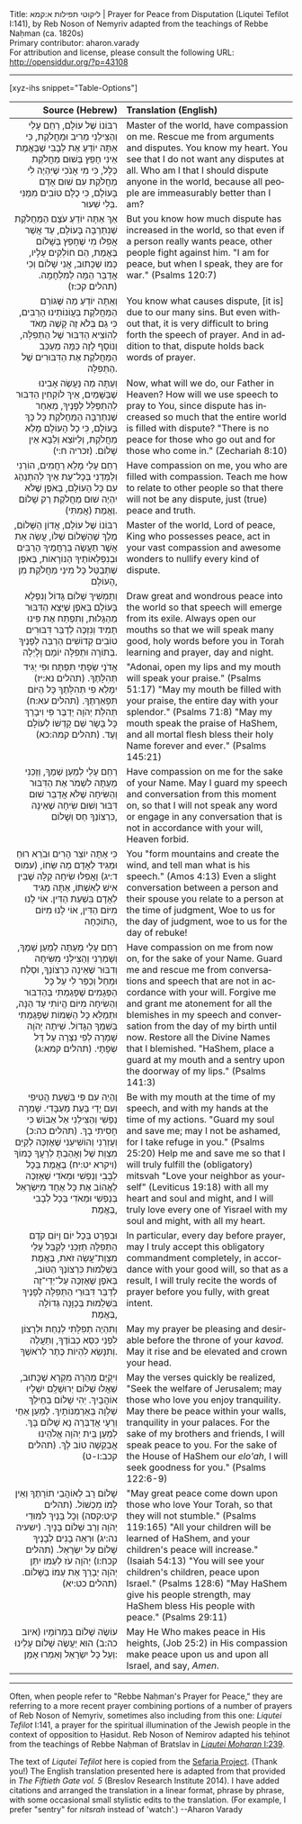 <html>
<head></head>
<body>
Title: ליקוטי תפילות א:קמא | Prayer for Peace from Disputation (Liqutei Tefilot Ⅰ:141), by Reb Noson of Nemyriv adapted from the teachings of Rebbe Naḥman (ca. 1820s)<br />
Primary contributor: aharon.varady<br />
For attribution and license, please consult the following URL: <a href="http://opensiddur.org/?p=43108">http://opensiddur.org/?p=43108</a>
<p />
<hr />

[xyz-ihs snippet="Table-Options"]<table style="margin-left: auto; margin-right: auto;" class="draggable">
<thead><tr><th id="x" style="text-align: right;">Source (Hebrew)</th><th style="text-align: left;">Translation (English)</th></tr></thead>
<tbody>
<tr><td style="vertical-align:top;">
<div class="liturgy" lang="he" style="text-align: right;">
רִבּוֹנוֹ שֶׁל עוֹלָם, רַחֵם עָלַי 
וְהַצִּילֵנִי מֵרִיב וּמַחֲלֹקֶת, 
כִּי אַתָּה יוֹדֵעַ אֶת לְבָבִי 
שֶׁבֶּאֱמֶת אֵינִי חָפֵץ בְּשׁוּם מַחֲלֹקֶת כְּלָל, 
כִּי מִי אָנֹכִי שֶׁיִּהְיֶה לִי מַחֲלֹקֶת עִם שׁוּם אָדָם בָּעוֹלָם, 
כִּי כֻלָּם טוֹבִים מִמֶּנִּי בְּלִי שִׁעוּר.
</div></td>

<td style="vertical-align:top;">
<div class="english" lang="en" style="text-align: left;">
Master of the world, have compassion on me. 
Rescue me from arguments and disputes. 
You know my heart. 
You see that I do not want any disputes at all. 
Who am I that I should dispute anyone in the world, 
because all people are immeasurably better than I am?
</div></td></tr>


<tr><td style="vertical-align:top;">
<div class="liturgy" lang="he" style="text-align: right;">
אַךְ אַתָּה יוֹדֵעַ עֹצֶם הַמַּחֲלֹקֶת שֶׁנִתְרַבָּה בָּעוֹלָם, 
עַד אֲשֶׁר אֲפִלּוּ מִי שֶׁחָפֵץ בְּשָׁלוֹם בֶּאֱמֶת, 
הֵם חוֹלְקִים עָלָיו, 
כְּמוֹ שֶׁכָּתוּב, אֲנִי שָׁלוֹם 
וְכִי אֲדַבֵּר 
הֵמָּה לַמִּלְחָמָה. <span class="citation">(תהלים קכ:ז)</span>
</div></td>

<td style="vertical-align:top;">
<div class="english" lang="en" style="text-align: left;">
But you know how much dispute has increased in the world, 
so that even if a person really wants peace, 
other people fight against him. 
"I am for peace, 
but when I speak, 
they are for war." <span class="citation">(Psalms 120:7)</span>
</div></td></tr>


<tr><td style="vertical-align:top;">
<div class="liturgy" lang="he" style="text-align: right;">
וְאַתָּה יוֹדֵעַ מַה שֶּׁגּוֹרֵם הַמַּחֲלֹקֶת 
בַּעֲוֹנוֹתֵינוּ הָרַבִּים, 
כִּי גַם בְּלֹא זֶה קָשֶׁה מְאֹד לְהוֹצִיא הַדִּבּוּר שֶׁל הַתְּפִלָּה, 
וְנוֹסָף לָזֶה כַּמָּה מְעַכֵּב הַמַּחֲלֹקֶת אֶת הַדִּבּוּרִים שֶׁל הַתְּפִלָּה.
</div></td>

<td style="vertical-align:top;">
<div class="english" lang="en" style="text-align: left;">
You know what causes dispute, 
[it is] due to our many sins. 
But even without that, it is very difficult to bring forth the speech of prayer. 
And in addition to that, dispute holds back words of prayer.
</div></td></tr>


<tr><td style="vertical-align:top;">
<div class="liturgy" lang="he" style="text-align: right;">
וְעַתָּה מַה נַּעֲשֶׂה אָבִינוּ שֶׁבַּשָּׁמַיִם, 
אֵיךְ לוֹקְחִין הַדִּבּוּר לְהִתְפַּלֵּל לְפָנֶיךָ, 
מֵאַחַר שֶׁנִתְרַבָּה הַמַּחֲלֹקֶת כָּל כָּךְ בָּעוֹלָם, 
כִּי כָל הָעוֹלָם מָלֵא מַחֲלֹקֶת, 
וְלַיּוֹצֵא וְלַבָּא אֵין שָׁלוֹם. <span class="citation">(זכריה ח:י)</span>
</div></td>

<td style="vertical-align:top;">
<div class="english" lang="en" style="text-align: left;">
Now, what will we do, our Father in Heaven? 
How will we use speech to pray to You, 
since dispute has increased so much 
that the entire world is filled with dispute? 
"There is no peace for those who go out and for those who come in." <span class="citation">(Zechariah 8:10)</span>
</div></td></tr>


<tr><td style="vertical-align:top;">
<div class="liturgy" lang="he" style="text-align: right;">
רַחֵם עָלַי מָלֵא רַחֲמִים, 
הוֹרֵנִי וְלַמְּדֵנִי בְּכָל־עֵת אֵיךְ לְהִתְנַהֵג עִם כָּל הָעוֹלָם, 
בְּאֹפֶן שֶׁלֹּא יִהְיֶה שׁוּם מַחֲלֹקֶת 
רַק שָׁלוֹם וֶאֱמֶת (אֲמִתִּי).
</div></td>

<td style="vertical-align:top;">
<div class="english" lang="en" style="text-align: left;">
Have compassion on me, you who are filled with compassion. 
Teach me how to relate to other people 
so that there will not be any dispute, 
just (true) peace and truth.
</div></td></tr>


<tr><td style="vertical-align:top;">
<div class="liturgy" lang="he" style="text-align: right;">
רִבּוֹנוֹ שֶׁל עוֹלָם, אֲדוֹן הַשָּׁלוֹם, 
מֶלֶךְ שֶׁהַשָּׁלוֹם שֶׁלּוֹ, 
עֲשֵׂה אֵת אֲשֶׁר תַּעֲשֶׂה בְּרַחֲמֶיךָ הָרַבִּים וּבְנִפְלְאוֹתֶיךָ הַנּוֹרָאוֹת, 
בְּאֹפֶן שֶׁתְּבַטֵּל כָּל מִינֵי מַחֲלֹקֶת מִן הָעוֹלָם,
</div></td>

<td style="vertical-align:top;">
<div class="english" lang="en" style="text-align: left;">
Master of the world, Lord of peace, 
King who possesses peace, 
act in your vast compassion and awesome wonders 
to nullify every kind of dispute.
</div></td></tr>


<tr><td style="vertical-align:top;">
<div class="liturgy" lang="he" style="text-align: right;">
וְתַמְשִׁיךְ שָׁלוֹם גָּדוֹל וְנִפְלָא בָּעוֹלָם 
בְּאֹפֶן שֶׁיֵּצֵא הַדִּבּוּר מֵהַגָּלוּת, 
וְתִפְתַּח אֶת פִּינוּ תָמִיד 
וְנִזְכֶּה לְדַבֵּר דִּבּוּרִים טוֹבִים קְדוֹשִׁים הַרְבֵּה לְפָנֶיךָ 
בְּתוֹרָה וּתְפִלָּה יוֹמָם וָלָיְלָה.
</div></td>

<td style="vertical-align:top;">
<div class="english" lang="en" style="text-align: left;">
Draw great and wondrous peace into the world 
so that speech will emerge from its exile. 
Always open our mouths 
so that we will speak many good, holy words before you 
in Torah learning and prayer, day and night.
</div></td></tr>


<tr><td style="vertical-align:top;">
<div class="liturgy" lang="he" style="text-align: right;">
אֲדֹנָי שְׂפָתַי תִּפְתָּח 
וּפִי יַגִּיד תְּהִלָּתֶךָ. <span class="citation">(תהלים נא:יז)</span>
יִמָּלֵא פִי תְּהִלָּתֶךָ 
כָּל הַיּוֹם תִּפְאַרְתֶּךָ. <span class="citation">(תהלים עא:ח)</span>
תְּהִלַּת יְהֹוָה יְדַבֶּר פִּי
וִיבָרֵךְ כָּל בָּשָׂר שֵׁם קָדְשׁוֹ לְעוֹלָם וָעֶד. <span class="citation">(תהלים קמה:כא)</span>
</div></td>

<td style="vertical-align:top;">
<div class="english" lang="en" style="text-align: left;">
"Adonai, open my lips 
and my mouth will speak your praise." <span class="citation">(Psalms 51:17)</span>
"May my mouth be filled with your praise, 
the entire day with your splendor." <span class="citation">(Psalms 71:8)</span>
"May my mouth speak the praise of HaShem, 
and all mortal flesh bless their holy Name forever and ever." <span class="citation">(Psalms 145:21)</span>
</div></td></tr>


<tr><td style="vertical-align:top;">
<div class="liturgy" lang="he" style="text-align: right;">
רַחֵם עָלַי לְמַעַן שְׁמֶךָ, 
וְזַכֵּנִי מֵעַתָּה לִשְׁמֹר אֶת הַדִּבּוּר וְהַשִּׂיחָה 
שֶׁלֹּא אֲדַבֵּר שׁוּם דִּבּוּר וְשׁוּם שִׂיחָה 
שֶׁאֵינָה כִּרְצוֹנְךָ חַס וְשָׁלוֹם, 
</div></td>

<td style="vertical-align:top;">
<div class="english" lang="en" style="text-align: left;">
Have compassion on me for the sake of your Name. 
May I guard my speech and conversation from this moment on, 
so that I will not speak any word or engage in any conversation 
that is not in accordance with your will, Heaven forbid.
</div></td></tr>


<tr><td style="vertical-align:top;">
<div class="liturgy" lang="he" style="text-align: right;">
כִּי אַתָּה יוֹצֵר הָרִים וּבֹרֵא רוּחַ 
וּמַגִּיד לְאָדָם מַה שֵּׂחוֹ, <span class="citation">(עמוס ד:יג)</span>
וַאֲפִלּוּ שִׂיחָה קַלָּה שֶׁבֵּין אִישׁ לְאִשְׁתּוֹ, 
אַתָּה מַגִּיד לְאָדָם בִּשְׁעַת הַדִּין. 
אוֹי לָנוּ מִיּוֹם הַדִּין, 
אוֹי לָנוּ מִיּוֹם הַתּוֹכֵחָה, 
</div></td>

<td style="vertical-align:top;">
<div class="english" lang="en" style="text-align: left;">
You "form mountains and create the wind, 
and tell man what is his speech." <span class="citation">(Amos 4:13)</span>
Even a slight conversation between a person and their spouse
you relate to a person at the time of judgment, 
Woe to us for the day of judgment, 
woe to us for the day of rebuke!
</div></td></tr>


<tr><td style="vertical-align:top;">
<div class="liturgy" lang="he" style="text-align: right;">
רַחֵם עָלַי מֵעַתָּה לְמַעַן שְׁמֶךָ, 
וְשָׁמְרֵנִי וְהַצִּילֵנִי מִשִּׂיחָה וְדִבּוּר 
שֶׁאֵינָה כִּרְצוֹנְךָ, 
וּסְלַח וּמְחַל וְכַפֵּר לִי עַל כָּל הַפְּגָמִים שֶׁפָּגַמְתִּי 
בְּהַדִבּוּר וְהַשִׂיחָה מִיּוֹם הֱיוֹתִי עַד הֵנָּה, 
וּתְמַלֵּא כָּל הַשֵּׁמוֹת שֶׁפָּגַמְתִּי בְּשִׁמְךָ הַגָּדוֹל. 
שִׁיתָה יְהֹוָה שָׁמְרָה לְפִי
נִצְּרָה עַל דַּל שְׂפָתָי. <span class="citation">(תהלים קמא:ג)</span>
</div></td>

<td style="vertical-align:top;">
<div class="english" lang="en" style="text-align: left;">
Have compassion on me from now on, for the sake of your Name. 
Guard me and rescue me from conversations and speech 
that are not in accordance with your will. 
Forgive me and grant me atonement for all the blemishes 
in my speech and conversation from the day of my birth until now. 
Restore all the Divine Names that I blemished. 
"HaShem, place a guard at my mouth 
and a sentry upon the doorway of my lips." <span class="citation">(Psalms 141:3)</span>
</div></td></tr>


<tr><td style="vertical-align:top;">
<div class="liturgy" lang="he" style="text-align: right;">
וֶהְיֵה עִם פִּי בִּשְׁעַת הֲטִיפִי 
וְעִם יָדַי בְּעֵת מַעְבָּדִי. 
שָׁמְרָה נַפְשִׁי וְהַצִּילֵנִי 
אַל אֵבוֹשׁ 
כִּי חָסִיתִי בָךְ. <span class="citation">(תהלים כה:כ)</span>
וְעָזְרֵנִי וְהוֹשִׁיעֵנִי 
שֶׁאֶזְכֶּה לְקַיֵּם מִצְוַת שֶׁל 
וְאָהַבְתָּ לְרֵעֲךָ כָּמוֹךָ <span class="citation">(ויקרא יט:יח)</span> בֶּאֱמֶת 
בְּכָל לְבָבִי וְנַפְשִׁי וּמְאֹדִי 
שֶׁאֶזְכֶּה לֶאֱהוֹב אֶת כָּל אֶחָד מִיִּשְׂרָאֵל 
בְּנַפְשִׁי וּמְאֹדִי בְּכָל לְבָבִי בֶּאֱמֶת, 
</div></td>

<td style="vertical-align:top;">
<div class="english" lang="en" style="text-align: left;">
Be with my mouth at the time of my speech, 
and with my hands at the time of my actions. 
"Guard my soul and save me; 
may I not be ashamed, 
for I take refuge in you." <span class="citation">(Psalms 25:20)</span>
Help me and save me 
so that I will truly fulfill the (obligatory) mitsvah 
"Love your neighbor as yourself" <span class="citation">(Leviticus 19:18)</span>
with all my heart and soul and might, 
and I will truly love every one of Yisrael 
with my soul and might, with all my heart.
</div></td></tr>


<tr><td style="vertical-align:top;">
<div class="liturgy" lang="he" style="text-align: right;">
וּבִפְרָט בְּכָל יוֹם וָיוֹם קֹדֶם הַתְּפִלָּה 
תְּזַכֵּנִי לְקַבֵּל עָלַי מִצְוַת־עֲשֵׂה זֹאת, בֶּאֱמֶת בִּשְׁלֵמוּת 
כִּרְצוֹנְךָ הַטּוֹב, 
בְּאֹפֶן שֶׁאֶזְכֶּה עַל־יְדֵי־זֶה 
לְדַבֵּר דִּבּוּרֵי הַתְּפִלָּה לְפָנֶיךָ בִּשְׁלֵמוּת 
בְּכַוָּנָה גְּדוֹלָה בֶּאֱמֶת,  
</div></td>

<td style="vertical-align:top;">
<div class="english" lang="en" style="text-align: left;">
In particular, every day before prayer, 
may I truly accept this obligatory commandment completely, 
in accordance with your good will, 
so that as a result, 
I will truly recite the words of prayer before you fully, 
with great intent.
</div></td></tr>


<tr><td style="vertical-align:top;">
<div class="liturgy" lang="he" style="text-align: right;">
וְתִהְיֶה תְפִלָּתִי לְנַחַת וּלְרָצוֹן 
לִפְנֵי כִסֵּא כְבוֹדֶךָ, 
וְתַעֲלֶה וְתִנָּשֵׂא 
לִהְיוֹת כֶּתֶר לְרֹאשֶׁךָ.
</div></td>

<td style="vertical-align:top;">
<div class="english" lang="en" style="text-align: left;">
May my prayer be pleasing and desirable 
before the throne of your <em>kavod</em>. 
May it rise and be elevated 
and crown your head.
</div></td></tr>


<tr><td style="vertical-align:top;">
<div class="liturgy" lang="he" style="text-align: right;">
וִיקֻיַּם מְהֵרָה מִקְרָא שֶׁכָּתוּב, 
שַׁאֲלוּ שְׁלוֹם יְרוּשָׁלִָם 
יִשְׁלָיוּ אוֹהֲבָיִךְ. 
יְהִי שָׁלוֹם בְּחֵילֵךְ 
שַׁלְוָה בְּאַרְמְנוֹתָיִךְ. 
לְמַעַן אַחַי וְרֵעָי 
אֲדַבְּרָה נָא שָׁלוֹם בָּךְ. 
לְמַעַן בֵּית יְהֹוָה אֱלֹהֵינוּ
 אֲבַקְשָׁה טוֹב לָךְ. <span class="citation">(תהלים קכב:ו-ט)</span>
</div></td>

<td style="vertical-align:top;">
<div class="english" lang="en" style="text-align: left;">
May the verses quickly be realized, 
"Seek the welfare of Jerusalem; 
may those who love you enjoy tranquility.
May there be peace within your walls, 
tranquility in your palaces. 
For the sake of my brothers and friends, 
I will speak peace to you. 
For the sake of the House of HaShem our <em>elo'ah</em>, 
I will seek goodness for you." <span class="citation">(Psalms 122:6-9)</span>
</div></td></tr>


<tr><td style="vertical-align:top;">
<div class="liturgy" lang="he" style="text-align: right;">
שָׁלוֹם רָב לְאוֹהֲבֵי תוֹרָתֶךָ 
וְאֵין לָמוֹ מִכְשׁוֹל. <span class="citation">(תהלים קיט:קסה)</span>
וְכָל בָּנַיִךְ לִמּוּדֵי יְהֹוָה
וְרַב שְׁלוֹם בָּנָיִךְ. <span class="citation">(ישעיה נה:יג)</span>
וּרְאֵה בָנִים לְבָנֶיךָ 
שָׁלוֹם עַל יִשְׂרָאֵל. <span class="citation">(תהלים קכח:ו)</span>
יְהֹוָה עֹז לְעַמּוֹ יִתֵּן
יְהֹוָה יְבָרֵךְ אֶת עַמּוֹ בַשָּׁלוֹם. <span class="citation">(תהלים כט:יא)</span>
</div></td>

<td style="vertical-align:top;">
<div class="english" lang="en" style="text-align: left;">
"May great peace come down upon those who love Your Torah, 
so that they will not stumble." <span class="citation">(Psalms 119:165)</span>
"All your children will be learned of HaShem, 
and your children's peace will increase." <span class="citation">(Isaiah 54:13)</span>
"You will see your children's children, 
peace upon Israel." <span class="citation">(Psalms 128:6)</span>
"May HaShem give his people strength, 
may HaShem bless His people with peace." <span class="citation">(Psalms 29:11)</span>
</div></td></tr>


<tr><td style="vertical-align:top;">
<div class="liturgy" lang="he" style="text-align: right;">
עוֹשֶׂה שָׁלוֹם בִּמְרוֹמָיו <span class="citation">(איוב כה:ב)</span>
הוּא יַעֲשֶׂה שָׁלוֹם עָלֵינוּ 
וְעַל כָּל יִשְׂרָאֵל 
וְאִמְרוּ אָמֵן:
</div></td>

<td style="vertical-align:top;">
<div class="english" lang="en" style="text-align: left;">
May He Who makes peace in His heights, <span class="citation">(Job 25:2)</span>
in His compassion make peace upon us 
and upon all Israel, 
and say, <em>Amen</em>.
</div></td></tr>
</tbody></table>

<hr />

Often, when people refer to "Rebbe Naḥman's Prayer for Peace," they are referring to a more recent prayer combining portions of a number of prayers of Reb Noson of Nemyriv, sometimes also including from this one: <em>Liqutei Tefilot</em> Ⅰ:141, a prayer for the spiritual illumination of the Jewish people in the context of opposition to Ḥasidut. Reb Noson of Nemirov adapted his teḥinot from the teachings of Rebbe Naḥman of Bratslav in <a href="https://www.sefaria.org/Likutei_Moharan.239.1?ven=Likutey_Moharan_Volumes_1-11,_trans._by_Moshe_Mykoff._Breslov_Research_Inst.,_1986-2012&vhe=Likutei_Moharan_-_rabenubook.com&lang=bi&with=Navigation&lang2=he"><em>Liqutei Moharan</em> Ⅰ:239</a>. 

The text of <em>Liqutei Tefilot</em> here is copied from the <a href="https://www.sefaria.org/Likutei_Tefilot%2C_Volume_I.141?vhe=Likutey_Tefilos,_Maleh_Vigadish,_2021&lang=he&with=Navigation&lang2=he">Sefaria Project</a>. (Thank you!) The English translation presented here is adapted from that provided in <em>The Fiftieth Gate vol. 5</em> (Breslov Research Institute 2014). I have added citations and arranged the translation in a linear format, phrase by phrase, with some occasional small stylistic edits to the translation. (For example, I prefer "sentry" for <em>nitsrah</em> instead of 'watch'.) --Aharon Varady

&nbsp;
</body>
</html>
